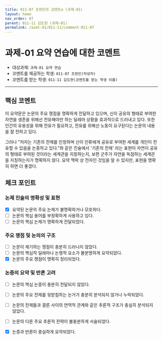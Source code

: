 ```yaml
---
title: 011-07 조현민의 코멘트a (과제-01) 
layout: home
nav_order: 07
parent: 011-11 김도현 (과제-01)
permalink: /asmt-01/011-11/comment-011-07
---
```


# 과제-01 요약 연습에 대한 코멘트

- 대상과제: `과제-01 요약 연습`
- 코멘트를 제공하는 학생: `011-07 조현민(작성자)` 
- 코멘트를 받는 학생: `011-11 김도현(코멘트를 받는 학생 이름)` 

---

## 핵심 코멘트

이 요약문은 논문의 주요 쟁점을 명확하게 전달하고 있으며, 신이 공유의 형태로 부여한 자연을 생존을 위해선 전유해야만 하는 딜레마 상황을 효과적으로 드러내고 있다. 또한 인간의 유용성을 위해 전유가 필요하고, 전유를 위해선 노동이 요구된다는 논문의 내용을 잘 전하고 있다. 

그러나 "저자는 기존의 전제를 인정하며 신이 인류에게 공유로 부여한 세계를 개인이 전유할 수 있음을 논증하고 있다."와 같은 진술에서 '기존의 전제' 라는 표현이 자연이 공유의 형태로 부여된 것이라는 세계관을 지칭하는지, 보편 군주가 자연을 독점하는 세계관을 지칭하는지가 명확하지 않다. 요약 맥락 상 전자인 것임을 알 수 있지만, 표현을 명확히 하면 더 좋겠다.  



## 체크 포인트

### 논제 진술의 명확성 및 표현  
- [x] 요약된 논문의 주요 논제가 불명확하거나 모호하다.  
- [ ] 논문의 핵심 용어를 부정확하게 사용하고 있다.  
- [ ] 논문의 핵심 논제가 명확하게 전달되었다.  

### 주요 쟁점 및 논의의 구조  
- [ ] 논문이 제기하는 쟁점이 충분히 드러나지 않았다.  
- [ ] 논문의 핵심적 딜레마나 논쟁적 요소가 불분명하게 요약되었다.  
- [x] 논문의 주요 쟁점이 명확히 정리되었다.  

### 논증의 요약 및 반론 고려  
- [ ] 논문의 핵심 논증이 충분히 전달되지 않았다.  
- [ ] 논문의 주요 전제를 뒷받침하는 논거가 충분히 분석되지 않거나 누락되었다.  
- [ ]  논문의 전제들과 결론 사이의 연역적 관계와 같은 추론적 구조가 충실히 분석되지 않았다.  
- [ ] 논문의 다른 주요 추론적 전략이 불충분하게 서술되었다.
- [x] 논증과 반론이 충실하게 요약되었다. 


